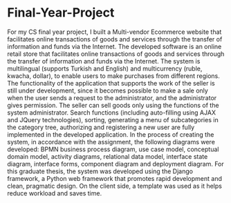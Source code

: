 # Final-Year-Project
For my CS final year project, I built a Multi-vendor Ecommerce website that facilitates online transactions of goods and services through the transfer of information and funds via the Internet.
The developed software is an online retail store that facilitates online transactions of goods and services through the transfer of information and funds via the Internet.
The system is multilingual (supports Turkish and English) and multicurrency (ruble, kwacha, dollar), to enable users to make purchases from different regions.
The functionality of the application that supports the work of the seller is still under development, since it becomes possible to make a sale only when the user sends a request to the administrator, and the administrator gives permission. The seller can sell goods only using the functions of the system administrator.
Search functions (including auto-filling using AJAX and JQuery technologies), sorting, generating a menu of subcategories in the category tree, authorizing and registering a new user are fully implemented in the developed application.
In the process of creating the system, in accordance with the assignment, the following diagrams were developed: BPMN business process diagram, use case model, conceptual domain model, activity diagrams, relational data model, interface state diagram, interface forms, component diagram and deployment diagram.
For this graduate thesis, the system was developed using the Django framework, a Python web framework that promotes rapid development and clean, pragmatic design. On the client side, a template was used as it helps reduce workload and saves time.
